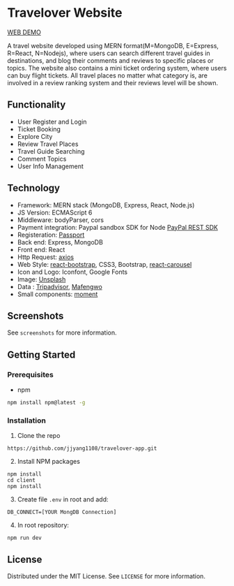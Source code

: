 # Travelover Website

[WEB DEMO](https://travelover.herokuapp.com/)

A travel website developed using MERN format(M=MongoDB, E=Express, R=React, N=Nodejs), where users can search different travel guides in destinations, and blog their comments and reviews to specific places or topics. The website also contains a mini ticket ordering system, where users can buy flight tickets. All travel places no matter what category is, are involved in a review ranking system and their reviews level will be shown.

## Functionality

- User Register and Login
- Ticket Booking
- Explore City
- Review Travel Places
- Travel Guide Searching
- Comment Topics
- User Info Management

## Technology

- Framework: MERN stack (MongoDB, Express, React, Node.js)
- JS Version: ECMAScript 6
- Middleware: bodyParser, cors
- Payment integration: Paypal sandbox SDK for Node [PayPal REST SDK](https://developer.paypal.com/docs/api/rest-sdks/#)
- Registeration: [Passport](https://www.npmjs.com/package/passport)
- Back end: Express, MongoDB
- Front end: React
- Http Request: [axios](https://github.com/axios/axios)
- Web Style: [react-bootstrap](https://github.com/react-bootstrap/react-bootstrap), CSS3, Bootstrap, [react-carousel](https://github.com/brainhubeu/react-carousel)
- Icon and Logo: Iconfont, Google Fonts
- Image: [Unsplash](https://unsplash.com/)
- Data : [Tripadvisor](https://www.tripadvisor.com/), [Mafengwo](http://www.mafengwo.cn/)
- Small components: [moment](https://gist.github.com/timrwood/e72f2eef320ed9e37c51#backwards-incompatible-changes)

## Screenshots

See `screenshots` for more information.

## Getting Started

### Prerequisites

- npm

```sh
npm install npm@latest -g
```

### Installation

1. Clone the repo

```
https://github.com/jjyang1108/travelover-app.git
```

2. Install NPM packages

```
npm install
cd client
npm install
```

3. Create file `.env` in root and add:

```
DB_CONNECT=[YOUR MongDB Connection]
```

4. In root repository:

```
npm run dev
```

## License

Distributed under the MIT License. See `LICENSE` for more information.

